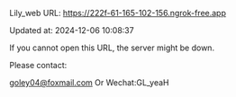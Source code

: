 Lily_web URL: https://222f-61-165-102-156.ngrok-free.app

Updated at: 2024-12-06 10:08:37

If you cannot open this URL, the server might be down.

Please contact: 

goley04@foxmail.com Or Wechat:GL_yeaH